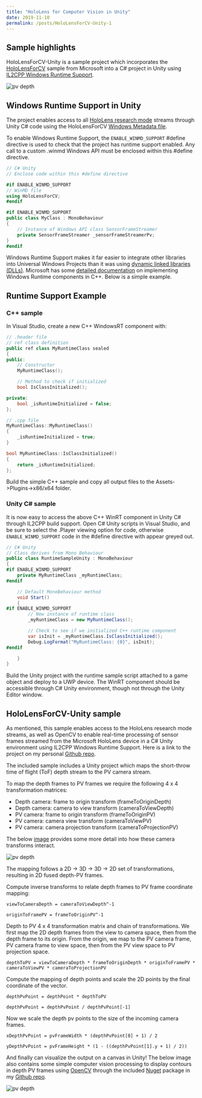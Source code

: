 ```yaml
---
title: "HoloLens for Computer Vision in Unity"
date: 2019-11-10
permalink: /posts/HoloLensForCV-Unity-1
---
```


## Sample highlights
HoloLensForCV-Unity is a sample project which incorporates the [HoloLensForCV](https://github.com/microsoft/HoloLensForCV) sample from Microsoft into a C# project in Unity using [IL2CPP Windows Runtime Support](https://docs.unity3d.com/2018.4/Documentation/Manual/IL2CPP-WindowsRuntimeSupport.html). 

![pv depth](/images/HoloLens-PvDepth-Example.jpg)


## Windows Runtime Support in Unity
The project enables access to all [HoloLens research mode](https://docs.microsoft.com/en-us/windows/mixed-reality/research-mode) streams through Unity C# code using the HoloLensForCV [Windows Metadata file](https://docs.microsoft.com/en-us/uwp/winrt-cref/winmd-files). 

To enable Windows Runtime Support, the `ENABLE_WINMD_SUPPORT` #define directive is used to check that the project has runtime support enabled. Any call to a custom .winmd Windows API must be enclosed within this #define directive.

``` cs
// C# Unity 
// Enclose code within this #define directive

#if ENABLE_WINMD_SUPPORT
// WinMD file
using HoloLensForCV;
#endif

#if ENABLE_WINMD_SUPPORT
public class MyClass : MonoBehaviour 
{
    // Instance of Windows API class SensorFrameStreamer
    private SensorFrameStreamer _sensorFrameStreamerPv;
}
#endif
```

Windows Runtime Support makes it far easier to integrate other libraries into Universal Windows Projects than it was using [dynamic linked libraries (DLLs)](https://docs.microsoft.com/en-us/cpp/porting/how-to-use-existing-cpp-code-in-a-universal-windows-platform-app?view=vs-2019). Microsoft has some [detailed documentation](https://docs.microsoft.com/en-us/windows/uwp/winrt-components/creating-windows-runtime-components-in-cpp) on implementing Windows Runtime components in C++. Below is a simple example.

## Runtime Support Example
### C++ sample 
In Visual Studio, create a new C++ WindowsRT component with:
``` cpp
// .header file
// ref class definition
public ref class MyRuntimeClass sealed
{
public:
    // Constructor
    MyRuntimeClass();

    // Method to check if initialized
    bool IsClassInitialized();

private:
    bool _isRuntimeInitialized = false;
};
```
``` cpp
// .cpp file
MyRuntimeClass::MyRuntimeClass()
{
    _isRuntimeInitialized = true;
}

bool MyRuntimeClass::IsClassInitialized()
{
    return _isRuntimeInitialized;
};
```
Build the simple C++ sample and copy all output files to the Assets->Plugins->x86/x64 folder.

### Unity C# sample
It is now easy to access the above C++ WinRT component in Unity C# through IL2CPP build support. Open C# Unity scripts in Visual Studio, and be sure to select the .Player viewing option for code, otherwise `ENABLE_WINMD_SUPPORT` code in the #define directive with appear greyed out.

``` cs
// C# Unity
// Class derives from Mono Behaviour
public class RuntimeSampleUnity : MonoBehaviour
{
#if ENABLE_WINMD_SUPPORT
    private MyRuntimeClass _myRuntimeClass;
#endif

    // Default MonoBehaviour method
    void Start()
    {
#if ENABLE_WINMD_SUPPORT
        // New instance of runtime class
        _myRuntimeClass = new MyRuntimeClass();

        // Check to see if we initialized C++ runtime component
        var isInit = _myRuntimeClass.IsClassInitialized();
        Debug.LogFormat("MyRuntimeClass: {0}", isInit);
#endif

    }
}
```
Build the Unity project with the runtime sample script attached to a game object and deploy to a UWP device. The WinRT component should be accessible through C# Unity environment, though not through the Unity Editor window.

## HoloLensForCV-Unity sample
As mentioned, this sample enables access to the HoloLens research mode streams, as well as OpenCV to enable real-time processing of sensor frames streamed from the Microsoft HoloLens device in a C# Unity environment using IL2CPP Windows Runtime Support. Here is a link to the project on my personal [Github repo](https://github.com/doughtmw/HoloLensForCV-Unity).

The included sample includes a Unity project which maps the short-throw time of flight (ToF) depth stream to the PV camera stream.

To map the depth frames to PV frames we require the following 4 x 4 transformation matrices:
- Depth camera: frame to origin transform (frameToOriginDepth)
- Depth camera: camera to view transform (cameraToViewDepth)
- PV camera: frame to origin transform (frameToOriginPV)
- PV camera: camera view transform (cameraToViewPV)
- PV camera: camera projection transform (cameraToProjectionPV)

The below [image](https://github.com/MicrosoftDocs/mixed-reality/blob/1e5d3036ce48120106af6cd8647c2aaaff21a881/mixed-reality-docs/locatable-camera.md) provides some more detail into how these camera transforms interact.

![pv depth](/images/camera-transforms.jpg)


The mapping follows a 2D -> 3D -> 3D -> 2D set of transformations, resulting in 2D fused depth-PV frames.

Compute inverse transforms to relate depth frames to PV frame coordinate mapping:

`
viewToCameraDepth = cameraToViewDepth^-1
`

`
originToFramePV = frameToOriginPV^-1
`

Depth to PV 4 x 4 transformation matrix and chain of transformations. We first map the 2D depth frames from the view to camera space, then from the depth frame to its origin. From the origin, we map to the PV camera frame, PV camera frame to view space, then from the PV view space to PV projection space.

`
depthToPV = viewToCameraDepth * frameToOriginDepth * originToFramePV * cameraToViewPV * cameraToProjectionPV
`

Compute the mapping of depth points and scale the 2D points by the final coordinate of the vector.

`
depthPvPoint = depthPoint * depthToPV
`

`
depthPvPoint = depthPvPoint / depthPvPoint[-1]
`

Now we scale the depth pv points to the size of the incoming camera frames.

`
xDepthPvPoint = pvFrameWidth * (depthPvPoint[0] + 1) / 2
`

`
yDepthPvPoint = pvFrameHeight * (1 - ((depthPvPoint[1].y + 1) / 2))
`

And finally can visualize the output on a canvas in Unity! The below image also contains some simple computer vision processing to display contours in depth PV frames using [OpenCV](https://opencv.org/) through the included [Nuget](https://docs.microsoft.com/en-us/nuget/what-is-nuget) package in my [Github repo](https://github.com/doughtmw/HoloLensForCV-Unity).


![pv depth](/images/HoloLens-PvDepth-Example-2.jpg)
